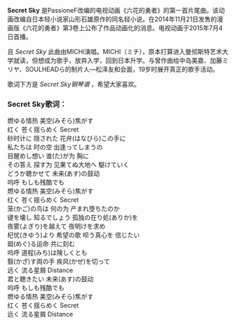 

**Secret Sky**
是PassioneF改编的电视动画《六花的勇者》的第一首片尾曲。该动画改编自日本轻小说家山形石雄原作的同名轻小说。在2014年11月21日发售的漫画版《六花的勇者》第3卷上公布了作品动画化的消息。电视动画于2015年7月4日首播。

且 _Secret Sky_
此曲由MICHI演唱。MICHI（ミチ），原本打算进入曼彻斯特艺术大学就读，但想成为歌手，放弃入学，回到日本升学。与曾作曲给中岛美嘉、加藤ミリヤ、SOULHEADら的制片人—松泽友和会面，19岁时展开真正的歌手活动。

歌词下方是 _Secret Sky钢琴谱_ ，希望大家喜欢。

### Secret Sky歌词：

燃ゆる情热 美空(みそら)焦がす  
红く 苍く揺らめく Secret  
砂时计に 隠された 花弁(はなびら)この手に  
私たちは 时の空 出逢ってしまうの  
目醒めし想い 谁(た)が为 胸に  
その答え 探す为 见果てぬ大地へ 駆けていく  
どうか聴かせて 未来(あす)の鼓动  
呜呼 もしも残酷でも  
燃ゆる情热 美空(みそら)焦がす  
红く 苍く揺らめく Secret  
笼(かご)の鸟は 何の为 产まれ堕ちたのか  
键を壊し 知るでしょう 孤独の在り処(ありか)を  
夜雾(よぎり)を越えて 夜明けを求め  
杞忧(きゆう)より 希望の歌 呗う真心を 信じたい  
廻(めぐ)る运命 共に刻む  
呜呼 道程(みち)は険しくとも  
翳(かざ)す両の手 疾风(かぜ)を切って  
远く 流る星屑 Distance  
君と聴きたい 未来(あす)の鼓动  
呜呼 もしも残酷でも  
燃ゆる情热 美空(みそら)焦がす  
红く 苍く揺らめく Secret  
远く 流る星屑 Distance

